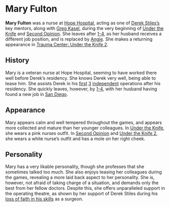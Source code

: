 # Mary Fulton


**Mary Fulton** was a nurse at [Hope Hospital](../locations/Hope_Hospital.md), acting as one of [Derek Stiles’s](Derek_Stiles.md) key mentors, along with [Greg Kasel](Greg_Kasel.md), during the very beginning of [Under the Knife](../../utk/UTK.md) and [Second Opinion](../SO.md). She leaves after [1-4](../episodes/1_4.md), as her husband receives a different job position, and is replaced by [Angie](Angela_Thompson.md). She makes a returning appearance in [Trauma Center: Under the Knife 2](../../utk2/UTK2.md). 

## <a id="History"></a>History

Mary is a veteran nurse at Hope Hospital, seeming to have worked there well before Derek’s residency. She knows Derek very well, being able to tease him. She assists Derek in his [first](../episodes/1_1.md) [3](../episodes/1_2.md) [independent](../episodes/1_3.md) operations after his residency. She quickly leaves, however, by [1-4](../episodes/1_4.md), with her husband having found a new job in [San Diego](../locations/California.md#San_Diego).

## <a id="Appearance"></a>Appearance

Mary appears calm and well tempered throughout the games, and appears more collected and mature than her younger colleagues. In [Under the Knife](../../utk/UTK.md), she wears a pink nurses outfit. In [Second Opinion](../SO.md) and [Under the Knife 2](../../utk2/UTK2.md), she wears a white nurse’s outfit and has a mole on her right cheek.

## <a id="Personality"></a>Personality

Mary has a very likable personality, though she professes that she sometimes talked too much. She also enjoys teasing her colleagues during the games, revealing a more laid back aspect to her personality. She is, however, not afraid of taking charge of a situation, and demands only the best from her fellow doctors. Despite this, she offers unparalleled support in the operating theatre, as shown by her support of Derek Stiles during his [loss of faith in his skills](../../utk2/episodes/Chapter_4.md) as a surgeon.